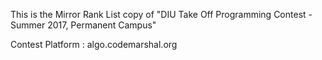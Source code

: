 This is the Mirror Rank List copy of "DIU Take Off Programming Contest - Summer 2017, Permanent Campus"


Contest Platform : algo.codemarshal.org
